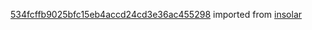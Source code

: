 [534fcffb9025bfc15eb4accd24cd3e36ac455298](https://github.com/insolar/insolar/commit/534fcffb9025bfc15eb4accd24cd3e36ac455298) imported from [insolar](https://github.com/insolar/insolar)

